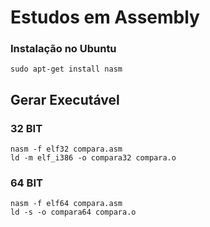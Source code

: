 # Estudos em Assembly

### Instalação no Ubuntu
```shell
sudo apt-get install nasm
```

## Gerar Executável
### 32 BIT

```shell
nasm -f elf32 compara.asm
ld -m elf_i386 -o compara32 compara.o 
```

### 64 BIT
```shell
nasm -f elf64 compara.asm
ld -s -o compara64 compara.o
```
